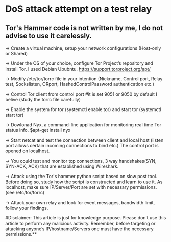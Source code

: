 # DoS attack attempt on a test relay
## Tor's Hammer code is not written by me, I do not advise to use it carelessly.

-> Create a virtual machine, setup your network configurations (Host-only or Shared)

-> Under the OS of your choice, configure Tor Project’s repository and install Tor. I used Debian Ububntu.
   https://support.torproject.org/apt/
   
   
-> Modify /etc/tor/torrc file in your intention (Nickname, Control port, Relay test, Sockslisten, ORport, HashedControlPassword authentication etc.)


-> Control Tor client from control port #it is set 9051 or 9050 by default I belive (study the torrc file carefully)


-> Enable the system for tor (systemctl enable tor) and start tor (systemctl start tor)


-> Dowlonad Nyx, a command-line application for monitoring real time Tor status info.
   $apt-get install nyx
   
   
   
-> Start netcat and test the connection between client and local host (listen port allows certain incoming connections to bind etc.) The control port is opened on      localhost.


-> You could test and monitor tcp connections, 3 way handshakes(SYN, SYN-ACK, ACK) that are established using Wireshark.



-> Attack using the Tor's hammer python script based on slow post tool. Before doing so, study how the script is constructed and learn to use it. As localhost, make    sure IP/Server/Port are set with necessary permissions. (see  /etc/tor/torrc)



-> Attack your own relay and look for event messages, bandwidth limit, follow your findings.



#Disclaimer: This article is just for knowledge purpose. Please don’t use this article to perform any malicious activity. Remember, before targeting or attacking anyone’s IP/hostname/Servers one must have the necessary permissions.**
